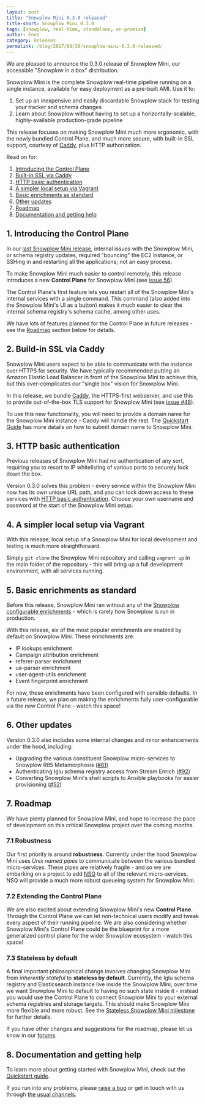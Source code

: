 ```yaml
---
layout: post
title: "Snowplow Mini 0.3.0 released"
title-short: Snowplow Mini 0.3.0
tags: [snowplow, real-time, standalone, on-premise]
author: Enes
category: Releases
permalink: /blog/2017/08/30/snowplow-mini-0.3.0-released/
---
```


We are pleased to announce the 0.3.0 release of Snowplow Mini, our accessible "Snowplow in a box" distribution.

Snowplow Mini is the complete Snowplow real-time pipeline running on a single instance, available for easy deployment as a pre-built AMI. Use it to:

1. Set up an inexpensive and easily discardable Snowplow stack for testing your tracker and schema changes
2. Learn about Snowplow without having to set up a horizontally-scalable, highly-available production-grade pipeline

This release focuses on making Snowplow Mini much more ergonomic, with the newly bundled Control Plane, and much more secure, with built-in SSL support, courtesy of [Caddy][caddy], plus HTTP authorization.

Read on for:

1. [Introducing the Control Plane](/blog/2017/08/30/snowplow-mini-0.3.0-released#control-plane)
2. [Built-in SSL via Caddy](/blog/2017/08/30/snowplow-mini-0.3.0-released#out-of-the-box-ssl)
3. [HTTP basic authentication](/blog/2017/08/30/snowplow-mini-0.3.0-released#http-auth)
4. [A simpler local setup via Vagrant](/blog/2017/08/30/snowplow-mini-0.3.0-released#easier-setup)
5. [Basic enrichments as standard](/blog/2017/08/30/snowplow-mini-0.3.0-released#basic-enrichments)
6. [Other updates](/blog/2017/08/30/snowplow-mini-0.3.0-released#other-changes)
7. [Roadmap](/blog/2017/08/10/snowplow-mini-0.3.0-released#roadmap)
8. [Documentation and getting help](/blog/2017/08/30/snowplow-mini-0.3.0-released#help)

<!--more-->

<h2 id="control-plane">1. Introducing the Control Plane</h2>

In our [last Snowplow Mini release][020-release], internal issues with the Snowplow Mini, or schema registry updates, required "bouncing" the EC2 instance, or SSHing in and restarting all the applications; not an easy process.

To make Snowplow Mini much easier to control remotely, this release introduces a new **Control Plane** for Snowplow Mini (see [issue 56][56]).

The Control Plane's first feature lets you restart all of the Snowplow Mini's internal services with a single command. This command (also added into the Snowplow Mini's UI as a button) makes it much easier to clear the internal schema registry's schema cache, among other uses.

We have lots of features planned for the Control Plane in future releases - see the [Roadmap](#roadmap) section below for details.

<h2 id="out-of-the-box-ssl">2. Build-in SSL via Caddy</h2>

Snowplow Mini users expect to be able to communicate with the instance over HTTPS for security. We have typically recommended putting an Amazon Elastic Load Balancer in front of the Snowplow Mini to achieve this, but this over-complicates our "single box" vision for Snowplow Mini.

In this release, we bundle [Caddy][caddy], the HTTPS-first webserver, and use this to provide out-of-the-box TLS support for Snowplow Mini (see [issue #48][48]).

To use this new functionality, you will need to provide a domain name for the Snowplow Mini instance - Caddy will handle the rest. The [Quickstart Guide][submitting-domain-name] has more details on how to submit domain name to Snowplow Mini.

<h2 id="http-auth">3. HTTP basic authentication</h2>

Previous releases of Snowplow Mini had no authentication of any sort, requiring you to resort to IP whitelisting of various ports to securely lock down the box.

Version 0.3.0 solves this problem - every service within the Snowplow Mini now has its own unique URL path, and you can lock down access to these services with [HTTP basic authentication][http-basic-auth]. Choose your own username and password at the start of the Snowplow Mini setup.

<h2 id="easier-setup">4. A simpler local setup via Vagrant</h2>

With this release, local setup of a Snowplow Mini for local development and testing is much more straightforward.

Simply `git clone` the Snowplow Mini repository and calling `vagrant up` in the main folder of the repository - this will bring up a full development environment, with all services running.

<h2 id="basic-enrichments">5. Basic enrichments as standard</h2>

Before this release, Snowplow Mini ran without any of the [Snowplow configurable enrichments][enrichments-info] - which is rarely how Snowplow is run in production. 

With this release, six of the most popular enrichments are enabled by default on Snowplow Mini. These enrichments are: 

* IP lookups enrichment
* Campaign attribution enrichment
* referer-parser enrichment
* ua-parser enrichment
* user-agent-utils enrichment
* Event fingerprint enrichment

For now, these enrichments have been configured with sensible defaults. In a future release, we plan on making the enrichments fully user-configurable via the new Control Plane - watch this space!

<h2 id="other-changes">6. Other updates</h2>

Version 0.3.0 also includes some internal changes and minor enhancements under the hood, including:

* Upgrading the various constituent Snowplow micro-services to Snowplow R85 Metamorphosis ([#81][81])
* Authenticating Iglu schema registry access from Stream Enrich ([#92][92])
* Converting Snowplow Mini's shell scripts to Ansible playbooks for easier provisioning ([#52][52])

<h2 id="roadmap">7. Roadmap</h2>

We have plenty planned for Snowplow Mini, and hope to increase the pace of development on this critical Snowplow project over the coming months.

<h3 id="roadmap-robustness">7.1 Robustness</h3>

Our first priority is around **robustness**. Currently under the hood Snowplow Mini uses *Unix named pipes* to communicate between the various bundled micro-services. These pipes are relatively fragile - and so we are embarking on a project to add [NSQ][nsq] to all of the relevant micro-services. NSQ will provide a much more robust queueing system for Snowplow Mini.

<h3 id="roadmap-control-plane">7.2 Extending the Control Plane</h3>

We are also excited about extending Snowplow Mini's new **Control Plane**. Through the Control Plane we can let non-technical users modify and tweak every aspect of their running pipeline. We are also considering whether Snowplow Mini's Control Plane could be the blueprint for a more generalized control plane for the wider Snowplow ecosystem - watch this space!

<h3 id="roadmap-stateless">7.3 Stateless by default</h3>

A final important philosophical change involves changing Snowplow Mini from *inherently stateful* to **stateless by default**. Currently, the Iglu schema registry and Elasticsearch instance live inside the Snowplow Mini; over time we want Snowplow Mini to default to having no such state inside it - instead you would use the Control Plane to connect Snowplow Mini to your external schema registries and storage targets. This should make Snowplow Mini more flexible and more robust. See the [Stateless Snowplow Mini milestone][stateless-milestone] for further details.

If you have other changes and suggestions for the roadmap, please let us know in our [forums][discourse].

<h2 id="getting-help">8. Documentation and getting help</h2>

To learn more about getting started with Snowplow Mini, check out the [Quickstart guide][quickstart].

If you run into any problems, please [raise a bug][issues] or get in touch with us through [the usual channels][talk-to-us].

[enrichments-info]: https://github.com/snowplow/snowplow/wiki/Configurable-enrichments

[48]: https://github.com/snowplow/snowplow-mini/issues/48
[52]: https://github.com/snowplow/snowplow-mini/issues/52
[56]: https://github.com/snowplow/snowplow-mini/issues/56
[81]: https://github.com/snowplow/snowplow-mini/issues/81
[92]: https://github.com/snowplow/snowplow-mini/issues/92
[stateless-milestone]: https://github.com/snowplow/snowplow-mini/milestone/13

[020-release]: /blog/2016/04/08/introducing-snowplow-mini/

[http-basic-auth]: https://en.wikipedia.org/wiki/Basic_access_authentication

[caddy]: https://caddyserver.com/
[nsq]: http://nsq.io/

[quickstart]: https://github.com/snowplow/snowplow-mini/wiki/Quickstart-guide
[submitting-domain-name]: https://github.com/snowplow/snowplow-mini/wiki/Quickstart-guide#223-configure-instance
[issues]: https://github.com/snowplow/snowplow-mini/issues/new
[talk-to-us]: https://github.com/snowplow/snowplow/wiki/Talk-to-us
[discourse]: http://discourse.snowplowanalytics.com
